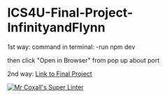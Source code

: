 # ICS4U-Final-Project-InfinityandFlynn

1st way:
command in terminal:
-run npm dev

then click "Open in Browser" from pop up about port

2nd way:
[Link to Final Project](https://mths-ics4u-1-2023.github.io/ICS4U-Final-Project-InfinityandFlynn/)

[![Mr Coxall's Super Linter](https://github.com/MTHS-ICS4U-1-2023/ICS4U-Final-Project-InfinityandFlynn/workflows/Lint/badge.svg)](https://github.com/MTHS-ICS4U-1-2023/ICS4U-Final-Project-InfinityandFlynn/actions)
